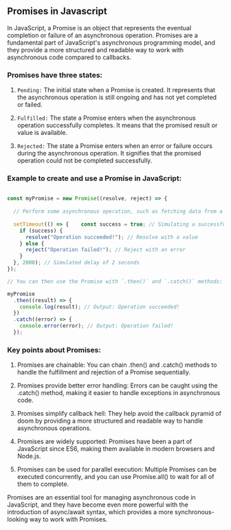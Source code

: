 ## Promises in Javascript

In JavaScript, a Promise is an object that represents the eventual completion or failure of an asynchronous operation. Promises are a fundamental part of JavaScript's asynchronous programming model, and they provide a more structured and readable way to work with asynchronous code compared to callbacks.

### Promises have three states:

1. ``Pending:`` The initial state when a Promise is created. It represents that the asynchronous operation is still ongoing and has not yet completed or failed.

2. ``Fulfilled:`` The state a Promise enters when the asynchronous operation successfully completes. It means that the promised result or value is available.

3. ``Rejected:`` The state a Promise enters when an error or failure occurs during the asynchronous operation. It signifies that the promised operation could not be completed successfully.

### Example to create and use a Promise in JavaScript:

```javascript

const myPromise = new Promise((resolve, reject) => {
  
  // Perform some asynchronous operation, such as fetching data from a server
  
  setTimeout(() => {    const success = true; // Simulating a successful operation
    if (success) {
      resolve("Operation succeeded!"); // Resolve with a value
    } else {
      reject("Operation failed!"); // Reject with an error
    }
  }, 2000); // Simulated delay of 2 seconds
});

// You can then use the Promise with `.then()` and `.catch()` methods:

myPromise
  .then((result) => {
    console.log(result); // Output: Operation succeeded!
  })
  .catch((error) => {
    console.error(error); // Output: Operation failed!
  });
```

### Key points about Promises:

1. Promises are chainable: You can chain .then() and .catch() methods to handle the fulfillment and rejection of a Promise sequentially.

2. Promises provide better error handling: Errors can be caught using the .catch() method, making it easier to handle exceptions in asynchronous code.

3. Promises simplify callback hell: They help avoid the callback pyramid of doom by providing a more structured and readable way to handle asynchronous operations.

4. Promises are widely supported: Promises have been a part of JavaScript since ES6, making them available in modern browsers and Node.js.

5. Promises can be used for parallel execution: Multiple Promises can be executed concurrently, and you can use Promise.all() to wait for all of them to complete.

Promises are an essential tool for managing asynchronous code in JavaScript, and they have become even more powerful with the introduction of async/await syntax, which provides a more synchronous-looking way to work with Promises.





